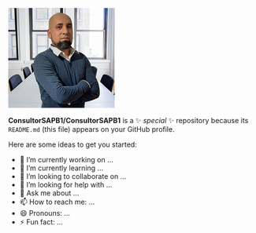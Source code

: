 ![This is me](https://github.com/ConsultorSAPB1/ConsultorSAPB1/blob/main/FotoSantiagoGit%20-%2005.png)

**ConsultorSAPB1/ConsultorSAPB1** is a ✨ _special_ ✨ repository because its `README.md` (this file) appears on your GitHub profile.

Here are some ideas to get you started:
- 🔭 I’m currently working on ...
- 🌱 I’m currently learning ...
- 👯 I’m looking to collaborate on ...
- 🤔 I’m looking for help with ...
- 💬 Ask me about ...
- 📫 How to reach me: ...
- 😄 Pronouns: ...
- ⚡ Fun fact: ...


